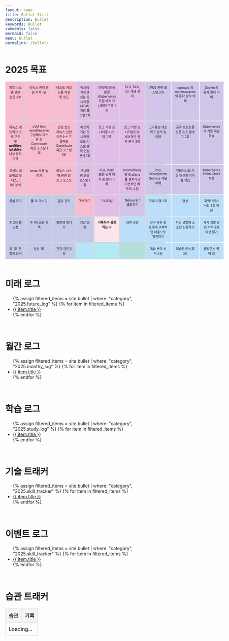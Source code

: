 ```yaml
---
layout: page
title: Bullet Skill
description: Bullet
keywords: Bullet
comments: false
mermaid: false
menu: bullet
permalink: /bullet/
---
```


<style>
    .mandalart {
        display: grid;
        grid-template-columns: repeat(9, 1fr);
        gap: 1px;
        background-color: #ccc;
    }
    .mandalart div {
        background-color: #fff;
        padding: 10px;
        text-align: center;
        border: 1px solid #ddd;
        font-size: 10px;
    }
    .mandalart div.center {
        background-color: #fce4ec;
        font-weight: bold;
    }
    .mandalart div.pastel1 { background-color: #f8bbd0; }
    .mandalart div.pastel2 { background-color: #e1bee7; }
    .mandalart div.pastel3 { background-color: #d1c4e9; }
    .mandalart div.pastel4 { background-color: #c5cae9; }
    .mandalart div.pastel5 { background-color: #bbdefb; }
    .mandalart div.pastel6 { background-color: #b3e5fc; }
    .mandalart div.pastel7 { background-color: #b2ebf2; }
    .mandalart div.pastel8 { background-color: #b2dfdb; }
</style>

# 2025 목표

<section>
    <div class="mandalart">
        <div class="pastel1">파일 시스템 관련 논문 2부</div>
        <div class="pastel1">리눅스 관리 관련 서적 1권</div>
        <div class="pastel1">테스트 커널 모듈 작성 및 로드</div>
        <div class="pastel2">애플리케이션 성능 모니터링(APM) 개념 포스팅 1회</div>
        <div class="pastel2">컨테이너화된 환경(Kubernetes 포함)에서 모니터링 구축 1회</div>
        <div class="pastel2">SLO, SLA, SLI 개념 정리</div>
        <div class="pastel3">AWS 관련 포스팅 2회</div>
        <div class="pastel3">cgroups 와 namesspaces 의 동작 방식 이해</div>
        <div class="pastel3">Docker의 동작 원리 이해</div>
        <!-- next -->
        <div class="pastel1">리눅스 네트워크 스택 구조 및 <strong>netfilter</strong>, <strong>iptables</strong> 내부 동작 이해</div>
        <!-- 심화 학습: LVM 소스 분석 > LVM 어플 > LVM 어플에 기여 > LVM 에 기여 -->
        <div class="pastel1">LVM thin send/receive 구성해서 테스트 및 Contribute 혹은 포스팅 1회</div>
        <div class="pastel1">관심 있는 리눅스 관련 오픈소스 프로젝트 Contribute 혹은 포스팅 1회</div>
        <!-- Prometheus, Grafana, Datadog -->
        <div class="pastel2">매트릭 기반 모니터링으로 시스템 병목 현상 분석 1회</div>
        <!-- (Elasticsearch, Logstash, Kibana), Splunk, Loki -->
        <div class="pastel2">로그 기반 모니터링 시스템 구축</div>
        <div class="pastel2">로그 기반 모니터링으로 세부적인 원인 분석 3회</div>
        <div class="pastel3">고가용성 네트워크 원리 및 이해</div>
        <div class="pastel3">공유 프로토콜 오픈 소스 블로그 2회</div>
        <div class="pastel3">Kubernetes의 기본 개념 학습</div>
        <!-- next -->
        <div class="pastel1">고성능 네트워크 및 디스크 I/O 분석</div>
        <div class="pastel1">tmux 사용 늘리기</div>
        <div class="pastel1">리눅스 시스템 관련 블로그 포스트</div>
        <div class="pastel2">모니터링 종류 포스팅 1회</div>
        <div class="pastel2">Pull, Push 모델 동작 방식 및 원리 이해</div>
        <div class="pastel2">Prometheus와 Grafana를 설치하고 기본적인 메트릭 수집</div>
        <div class="pastel3">Pod, Deployment, Service 개념 이해</div>
        <div class="pastel3">컨테이너와 가상 머신의 차이점 학습</div>
        <div class="pastel3">Kubernetes Helm Chart 작성</div>
        <!-- next -->
        <div class="pastel4">치실 하기</div>
        <div class="pastel4">물 1L 마시기</div>
        <div class="pastel4">음주 관리</div>
        <div class="pastel1">System</div>
        <div class="pastel2">모니터링</div>
        <div class="pastel3">Network / 클라우드</div>
        <div class="pastel5">국내 여행 2회</div>
        <div class="pastel5">명상</div>
        <div class="pastel5">흑백요리사 식당 2회 방문</div>
        <!-- next -->
        <div class="pastel4">주 2회 헬스장</div>
        <div class="pastel4">주 1회 공원 산책</div>
        <div class="pastel4">영양제 챙기기</div>
        <div class="pastel4">건강 성장</div>
        <div class="center"><strong>기록하며 성장하는 나</strong></div>
        <div class="pastel5">내면 성장</div>
        <div class="pastel5">친구 혹은 동료에게 구체적인 내용으로 칭찬하기</div>
        <div class="pastel5">지인 생일에 소소한 선물하기</div>
        <div class="pastel5">자기 개발 관련 서적 5권 이상 읽기</div>
        <!-- next -->
        <div class="pastel4">월 1회 간헐적 단식</div>
        <div class="pastel4">등산 1회</div>
        <div class="pastel4">건강 검진 2회</div>
        <div class="pastel6"></div>
        <div class="pastel7"></div>
        <div class="pastel8"></div>
        <div class="pastel5">예술 분야 서적 5권</div>
        <div class="pastel5">미술관/전시회 3회</div>
        <div class="pastel5">출퇴근시 영어 앱</div>
    </div>

</section>

<br>

# 미래 로그

<ul class="listing">
    {% assign filtered_items = site.bullet | where: "category", "2025.future_log" %}
    {% for item in filtered_items %}
    <li class="listing-item" tags="{% for tag in item.tags %}{{ tag }} {% endfor %}">
        <a href="{{ site.url }}{{ item.url }}">{{ item.title }}</a>
    </li>
    {% endfor %}
</ul>

<br>

# 월간 로그

<ul class="listing">
    {% assign filtered_items = site.bullet | where: "category", "2025.monthy_log" %}
    {% for item in filtered_items %}
    <li class="listing-item" tags="{% for tag in item.tags %}{{ tag }} {% endfor %}">
        <a href="{{ site.url }}{{ item.url }}">{{ item.title }}</a>
    </li>
    {% endfor %}
</ul>

<br>

# 학습 로그

<ul class="listing">
    {% assign filtered_items = site.bullet | where: "category", "2025.study_log" %}
    {% for item in filtered_items %}
    <li class="listing-item" tags="{% for tag in item.tags %}{{ tag }} {% endfor %}">
        <a href="{{ site.url }}{{ item.url }}">{{ item.title }}</a>
    </li>
    {% endfor %}
</ul>

<br>

# 기술 트래커

<ul class="listing">
    {% assign filtered_items = site.bullet | where: "category", "2025.skill_tracker" %}
    {% for item in filtered_items %}
    <li class="listing-item" tags="{% for tag in item.tags %}{{ tag }} {% endfor %}">
        <a href="{{ site.url }}{{ item.url }}">{{ item.title }}</a>
    </li>
    {% endfor %}
</ul>

<br>

# 이벤트 로그

<ul class="listing">
    {% assign filtered_items = site.bullet | where: "category", "2025.skill_tracker" %}
    {% for item in filtered_items %}
    <li class="listing-item" tags="{% for tag in item.tags %}{{ tag }} {% endfor %}">
        <a href="{{ site.url }}{{ item.url }}">{{ item.title }}</a>
    </li>
    {% endfor %}
</ul>

<br>

# 습관 트래커

<style>
    .habit-tracker table {
        width: 100%;
        border-collapse: collapse;
        margin-top: 20px;
    }
    .habit-tracker th, .habit-tracker td {
        border: 1px solid #ddd;
        padding: 10px;
        text-align: left;
    }
    .habit-tracker th {
        background-color: #f4f4f4;
    }
</style>

<table class="habit-tracker" id="habit-tracker">
    <thead>
        <tr>
            <th>습관</th>
            <th>기록</th>
        </tr>
    </thead>
    <tbody>
        <tr>
            <td colspan="2">Loading...</td>
        </tr>
    </tbody>
</table>

<!-- ref:https://lourcode.kr/posts/Jekyll-%EA%B8%B0%EB%B0%98-Github-Pages%EC%99%80-Notion-Page-%EC%97%B0%EB%8F%99/#github-%ED%99%98%EA%B2%BD-%EC%84%A4%EC%A0%95 -->

<script>
    async function fetchHabitData() {
        const response = await fetch('2025/notion_data.json');
        const data = await response.json();
        const habits = {};

        data.results.forEach(item => {
            const habit = item.properties['습관'].title[0]?.plain_text;
            const date = item.properties['날짜'].date.start;

            if (!habits[habit]) {
                habits[habit] = [];
            }

            habits[habit].push(date);
        });

        renderHabitTracker(habits);
    }

    function renderHabitTracker(habitData) {
        const trackerTable = document.getElementById('habit-tracker').querySelector('tbody');
        trackerTable.innerHTML = '';

        for (const [habit, dates] of Object.entries(habitData)) {
            const row = document.createElement('tr');

            const habitCell = document.createElement('td');
            habitCell.textContent = habit;
            row.appendChild(habitCell);

            const recordCell = document.createElement('td');
            const starCount = dates.length;
            recordCell.textContent = '★'.repeat(starCount);
            row.appendChild(recordCell);

            trackerTable.appendChild(row);
        }
    }

    fetchHabitData();
</script>
